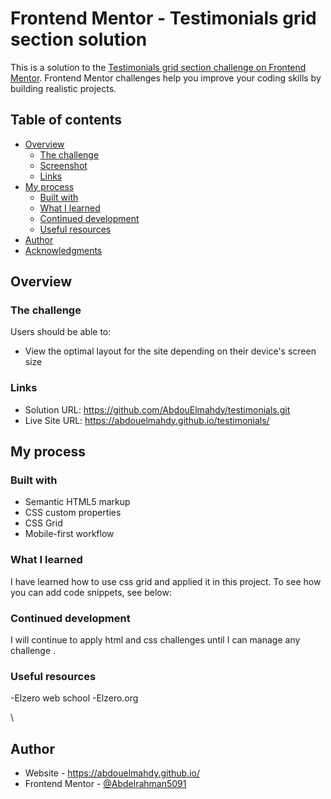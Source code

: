 # Frontend Mentor - Testimonials grid section solution

This is a solution to the [Testimonials grid section challenge on Frontend Mentor](https://www.frontendmentor.io/challenges/testimonials-grid-section-Nnw6J7Un7). Frontend Mentor challenges help you improve your coding skills by building realistic projects. 

## Table of contents

- [Overview](#overview)
  - [The challenge](#the-challenge)
  - [Screenshot](#screenshot)
  - [Links](#links)
- [My process](#my-process)
  - [Built with](#built-with)
  - [What I learned](#what-i-learned)
  - [Continued development](#continued-development)
  - [Useful resources](#useful-resources)
- [Author](#author)
- [Acknowledgments](#acknowledgments)


## Overview

### The challenge

Users should be able to:

- View the optimal layout for the site depending on their device's screen size



### Links

- Solution URL: https://github.com/AbdouElmahdy/testimonials.git
- Live Site URL: https://abdouelmahdy.github.io/testimonials/

## My process

### Built with

- Semantic HTML5 markup
- CSS custom properties
- CSS Grid
- Mobile-first workflow



### What I learned

I have learned how to use css grid and applied it in this project.
To see how you can add code snippets, see below:




### Continued development

I will continue to apply html and css challenges until I can manage any challenge .

### Useful resources
-Elzero web school 
-Elzero.org 

\
## Author

- Website - https://abdouelmahdy.github.io/
- Frontend Mentor - [@Abdelrahman5091](https://www.frontendmentor.io/profile/Abdelrahman5091)



